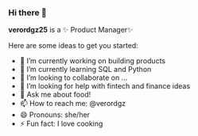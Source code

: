 ### Hi there 👋


**verordgz25** is a ✨ Product Manager✨ 

Here are some ideas to get you started:

- 🔭 I’m currently working on building products
- 🌱 I’m currently learning SQL and Python
- 👯 I’m looking to collaborate on ...
- 🤔 I’m looking for help with fintech and finance ideas
- 💬 Ask me about food!
- 📫 How to reach me: @verordgz
- 😄 Pronouns: she/her
- ⚡ Fun fact: I love cooking

